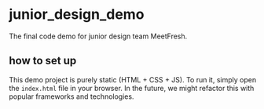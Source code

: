 # junior_design_demo
The final code demo for junior design team MeetFresh.

## how to set up
This demo project is purely static (HTML + CSS + JS). To run it, simply open the `index.html` file in your browser. In the future, we might refactor this with popular frameworks and technologies.
